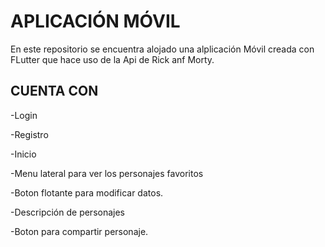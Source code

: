 # APLICACIÓN MÓVIL 

En este repositorio se encuentra alojado una alplicación Móvil creada con FLutter que hace uso de la Api de Rick anf Morty.

## CUENTA CON

-Login

-Registro

-Inicio

-Menu lateral para ver los personajes favoritos

-Boton flotante para modificar datos.
  
-Descripción de personajes

 -Boton para compartir personaje.
